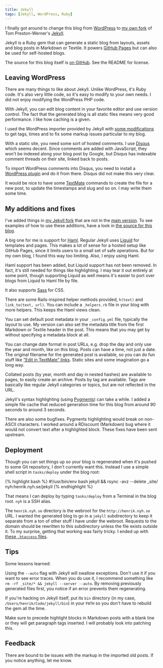 ```yaml
---
title: Jekyll
tags: [Jekyll, WordPress, Ruby]
---
```


I finally got around to change this blog from [WordPress](http://wordpress.org/) to [my own fork](http://github.com/henrik/jekyll) of Tom Preston-Werner's [Jekyll](http://github.com/mojombo/jekyll).

Jekyll is a Ruby gem that can generate a static blog from layouts, assets and blog posts in Markdown or Textile. It powers [GitHub Pages](http://github.com/blog/272-github-pages) but can also be used for self-hosted blogs.

The source for this blog itself is [on GitHub](http://github.com/henrik/henrik.nyh.se). See the README for license.


## Leaving WordPress

There are many things to like about Jekyll. Unlike WordPress, it's Ruby code. It's also very little code, so it's easy to modify to your own needs. I did not enjoy modifying the WordPress PHP code.

With Jekyll, you can edit blog content in your favorite editor and use version control. The fact that the generated blog is all static files means very good performance. I like how caching is a given.

I used the WordPress importer provided by Jekyll with [some modifications](http://gist.github.com/100135) to get tags, times and to fix some markup issues particular to my blog.

With a static site, you need some sort of hosted comments. I use [Disqus](http://disqus.com) which seems decent. Since comments are added with JavaScript, they won't be indexed along your blog post by Google, but Disqus has indexable comment threads on their site, linked back to posts.

To import WordPress comments into Disqus, you need to install a [WordPress plugin](http://wordpress.org/extend/plugins/disqus-comment-system/) and do it from there. Disqus did not make this very clear.

It would be nice to have some [TextMate](http://macromates.com/) commands to create the file for a new post, to update the timestamps and slug and so on. I may write them some time.


## My additions and fixes

I've added things in [my Jekyll fork](http://github.com/henrik/jekyll) that are not in the [main version](http://github.com/mojombo/jekyll). To see examples of how to use these additions, have a look in [the source for this blog](http://github.com/henrik/henrik.nyh.se).

A big one for me is support for [Haml](http://haml.hamptoncatlin.com/). Regular Jekyll uses [Liquid](http://www.liquidmarkup.org/) for templates and pages. This makes a lot of sense for a hosted setup like GitHub Pages, since it limits users to a small set of safe operations. But for my own blog, I found this way too limiting. Also, I enjoy using Haml.

Haml support has been added, but Liquid support has not been removed. In fact, it's still needed for things like highlighting. I may tear it out entirely at some point, though supporting Liquid as well means it's easier to port over blogs from Liquid to Haml file by file.

It also supports [Sass](http://haml.hamptoncatlin.com/docs/sass) for CSS.

There are some Rails-inspired helper methods provided, `h(text)` and `link_to(text, url)`. You can include a `_helpers.rb` file in your blog with more helpers. This keeps the Haml views clean.

You can set default post metadata in your `_config.yml` file, typically the layout to use. My version can also set the metadata title from the first Markdown or Textile header in the post. This means that you may get by without specifying a metadata block at all.

You can change date format in post URLs, e.g. drop the day and only use the year and month, like on this blog. Posts can have a time, not just a date. The original filename for the generated post is available, so you can do fun stuff like ["Edit in TextMate" links](http://github.com/henrik/henrik.nyh.se/commit/afdf2682d09ffab1ce29cc95d4583d8317bc0d9d). Static sites and some imagination go a long way.

Collated posts (by year, month and day in nested hashes) are available to pages, to easily create an archive. Posts by tag are available. Tags are basically like regular Jekyll categories or topics, but are not reflected in the URL.

Jekyll's syntax highlighting (using [Pygments](http://pygments.org/)) can take a while. I added a simple file cache that reduced generation time for this blog from around 90 seconds to around 3 seconds.

There are also some bugfixes. Pygments highlighting would break on non-ASCII characters. I worked around a RDiscount (Markdown) bug where it would not convert text after a highlighted block. These fixes have been sent upstream.


## Deployment

Though you can set things up so your blog is regenerated when it's pushed to some Git repository, I don't currently want this. Instead I use a simple shell script in `tasks/deploy` under the blog root:

{% highlight bash %}
#!/usr/bin/env bash
jekyll && rsync -avz --delete _site/ nyh:henrik.nyh.se/jekyll
{% endhighlight %}

That means I can deploy by typing `tasks/deploy` from a Terminal in the blog root. `nyh` is a SSH alias.

The `henrik.nyh.se` directory is the webroot for the `http://henrik.nyh.se` URL. I wanted the generated blog to go in a `jekyll` subdirectory to keep it separate from a ton of other stuff I have under the webroot. Requests to the domain should be rewritten to this subdirectory unless the file exists outside it. To my surprise, getting that working was fairly tricky. I ended up with [these `.htaccess` files](http://gist.github.com/97822).


## Tips

Some lessons learned:

Using the `--auto` flag with Jekyll will swallow exceptions. Don't use it if you want to see error traces. When you do use it, I recommend something like `rm -rf _site/* && jekyll --server --auto`. By removing previously generated files first, you notice if an error prevents them regenerating.

If you're hacking on Jekyll itself, put its `bin` directory (in my case, `/Users/henrik/Code/jekyll/bin`) in your `PATH` so you don't have to rebuild the gem all the time.

Make sure to precede highlight blocks in Markdown posts with a blank line or they will get paragraph tags inserted. I will probably look into patching this.


## Feedback

There are bound to be issues with the markup in the imported old posts. If you notice anything, let me know.
